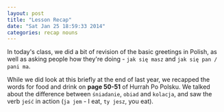 ```yaml
---
layout: post
title: "Lesson Recap"
date: "Sat Jan 25 18:59:33 2014"
categories: recap nouns
---
```


In today's class, we did a bit of revision of the basic greetings in Polish, as well as asking people how they're doing - `jak się masz` and `jak się pan / pani ma`.

While we did look at this briefly at the end of last year, we recapped the words for food and drink on **page 50-51** of Hurrah Po Polsku. We talked about the difference between `śniadanie`, `obiad` and `kolacja`, and saw the verb `jeść` in action (`ja jem` - I eat, `ty jesz`, you eat).
